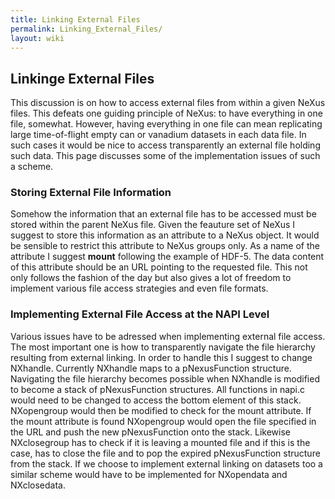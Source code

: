 ```yaml
---
title: Linking External Files
permalink: Linking_External_Files/
layout: wiki
---
```


Linkinge External Files
-----------------------

This discussion is on how to access external files from within a given
NeXus files. This defeats one guiding principle of NeXus: to have
everything in one file, somewhat. However, having everything in one file
can mean replicating large time-of-flight empty can or vanadium datasets
in each data file. In such cases it would be nice to access
transparently an external file holding such data. This page discusses
some of the implementation issues of such a scheme.

### Storing External File Information

Somehow the information that an external file has to be accessed must be
stored within the parent NeXus file. Given the feauture set of NeXus I
suggest to store this information as an attribute to a NeXus object. It
would be sensible to restrict this attribute to NeXus groups only. As a
name of the attribute I suggest **mount** following the example of
HDF-5. The data content of this attribute should be an URL pointing to
the requested file. This not only follows the fashion of the day but
also gives a lot of freedom to implement various file access strategies
and even file formats.

### Implementing External File Access at the NAPI Level

Various issues have to be adressed when implementing external file
access. The most important one is how to transparently navigate the file
hierarchy resulting from external linking. In order to handle this I
suggest to change NXhandle. Currently NXhandle maps to a pNexusFunction
structure. Navigating the file hierarchy becomes possible when NXhandle
is modified to become a stack of pNexusFunction structures. All
functions in napi.c would need to be changed to access the bottom
element of this stack. NXopengroup would then be modified to check for
the mount attribute. If the mount attribute is found NXopengroup would
open the file specified in the URL and push the new pNexusFunction onto
the stack. Likewise NXclosegroup has to check if it is leaving a mounted
file and if this is the case, has to close the file and to pop the
expired pNexusFunction structure from the stack. If we choose to
implement external linking on datasets too a similar scheme would have
to be implemented for NXopendata and NXclosedata.
